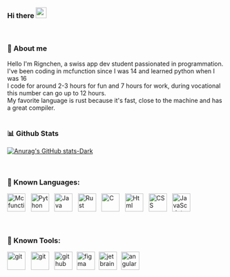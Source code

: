 ### Hi there <img src="https://media.giphy.com/media/hvRJCLFzcasrR4ia7z/giphy.gif" width="25px"> </h1>

<br>

### 📖 About me


Hello I'm Rignchen, a swiss app dev student passionated in programmation.<br>
I've been coding in mcfunction since I was 14 and learned python when I was 16<br>
I code for around 2-3 hours for fun and 7 hours for work, during vocational this number can go up to 12 hours.<br>
My favorite language is rust because it's fast, close to the machine and has a great compiler.<br>
<br>
### 📊 Github Stats

[![Anurag's GitHub stats-Dark](https://github-readme-stats.vercel.app/api?username=Rignchen\&show_icons=true\&theme=dark#gh-dark-mode-only)](https://github.com/anuraghazra/github-readme-stats#responsive-card-theme#gh-dark-mode-only)

<br>

### 🔨 Known Languages:
<div style="display:flex;gap:1vw;">
<a href="https://www.minecraft.wiki" target="_blank"><img align="left" alt="Mcfunction" height ="42px" src="https://minecraft.wiki/images/Impulse_Command_Block.gif?fb024"></a>
<a href="https://www.python.org" target="_blank"><img align="left" alt="Python" height ="42px" src="https://raw.githubusercontent.com/rahul-jha98/github_readme_icons/main/language_and_tools/square/python/python.svg"></a>
<a href="https://www.java.com" target="_blank"><img align="left" alt="Java" height ="42px" src="https://raw.githubusercontent.com/rahul-jha98/github_readme_icons/main/language_and_tools/square/java/java.svg"></a>
<a href="https://www.rust-lang.org/" target="_blank"><img align="left" alt="Rust" height ="42px" src="https://www.rust-lang.org/static/images/rust-logo-blk.svg"></a>
<a href="https://www.cprogramming.com/" target="_blank"><img align="left" alt="C" height ="42px" src="https://upload.wikimedia.org/wikipedia/commons/1/18/C_Programming_Language.svg"></a>
<a href="https://developer.mozilla.org/en-US/docs/Web/html" target="_blank"><img align="left" alt="Html" height ="42px" src="https://upload.wikimedia.org/wikipedia/commons/thumb/3/38/HTML5_Badge.svg/1024px-HTML5_Badge.svg.png"></a>
<a href="https://developer.mozilla.org/en-US/docs/Web/css" target="_blank"> <img align="left" alt="CSS" height ="42px"  src="https://upload.wikimedia.org/wikipedia/commons/6/62/CSS3_logo.svg"> </a>
<a href="https://developer.mozilla.org/en-US/docs/Web/JavaScript" target="_blank"> <img align="left" alt="JavaScript" height ="42px"  src="https://raw.githubusercontent.com/rahul-jha98/github_readme_icons/main/language_and_tools/square/javascript/javascript.svg"> </a>
</div>

<br>

<br>

### 🔨 Known Tools:
<div style="display:flex;gap:1vw;">
<a href="https://code.visualstudio.com" target="_blank"> <img src="https://upload.wikimedia.org/wikipedia/commons/9/9a/Visual_Studio_Code_1.35_icon.svg" align="left" alt="git" height='42px'/> </a>
<a href="https://git-scm.com/" target="_blank"> <img src="https://raw.githubusercontent.com/rahul-jha98/github_readme_icons/main/language_and_tools/square/git-scm/git-scm.svg" align="left" alt="git" height='42px'/> </a>
<a href="https://www.github.com/" target="_blank"> <img src="https://upload.wikimedia.org/wikipedia/commons/9/91/Octicons-mark-github.svg" alt="github" height='42px'/> </a>
<a href="https://www.figma.com/" target="_blank"> <img src="https://raw.githubusercontent.com/rahul-jha98/github_readme_icons/main/language_and_tools/square/figma/figma.svg" alt="figma" height='42px'/> </a>
<a href="https://www.jetbrains.com/" target="_blank"> <img src="https://resources.jetbrains.com/storage/products/company/brand/logos/jb_beam.svg" alt="jetbrain" height='42px'/> </a>
<a href="https://angular.io" target="_blank"> <img src="https://blog.ninja-squad.com/assets/images/angular_gradient.png" alt="angular" height='42px'/> </a>
</div>
